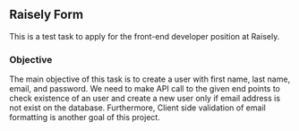 ## Raisely Form
This is a test task to apply for the front-end developer position at Raisely. 

### Objective
The main objective of this task is to create a user with first name, last name, email, and password. We need to make API call to the given end points to check existence of an user and create a new user only if email address is not exist on the database. Furthermore, Client side validation of email formatting is another goal of this project.
